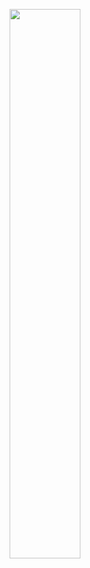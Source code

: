 <p align="center">
  <img src="https://wakatime.com/share/@51c31b4d-a5b0-493a-9dd9-b5f10ade5ea3/9cf80f9a-0707-4f62-b0be-33928663cfb7.svg" width="50%" \>
</p>
